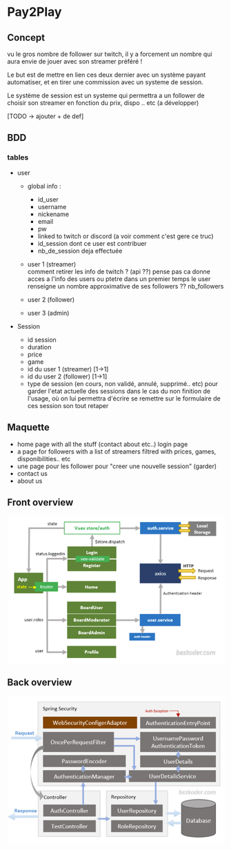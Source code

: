 # Pay2Play

## Concept

vu le gros nombre de follower sur twitch, il y a forcement un nombre qui aura envie de jouer avec son streamer préféré !

Le but est de mettre en lien ces deux dernier avec un système payant automatiser, et en tirer une commission avec un systeme de session.

Le système de session est un systeme qui permettra a un follower de choisir son streamer en fonction du prix, dispo .. etc (a développer)

[TODO -> ajouter + de def] 

## BDD

### tables 
* user
    * global info :
        * id_user
        * username
        * nickename
        * email
        * pw
        * linked to twitch or discord (a voir comment c'est gere ce truc)
        * id_session dont ce user est contribuer 
        * nb_de_session deja effectuée


                
    * user 1 (streamer)   
                    comment retirer les info de twitch ? (api ??) pense pas ca donne acces a l'info des users ou ptetre dans un premier temps le user renseigne un nombre approximative de ses followers ??
                    nb_followers
                    
    * user 2 (follower)

    * user 3 (admin)

                   
        
* Session
    * id session
    * duration
    * price
    * game
    * id du user 1 (streamer) [1->1]
    * id du user 2 (follower) [1->1]
    * type de session (en cours, non validé, annulé, supprimé.. etc) pour garder l'etat actuelle des sessions dans le cas du non finition de l'usage, où on lui permettra d'écrire se remettre sur le formulaire de ces session son tout retaper


## Maquette

* home page with all the stuff (contact about etc..)
login page
* a page for followers with a list of streamers filtred with prices, games, disponibilities.. etc
* une page pour les follower pour "creer une nouvelle session" (garder)
* contact us 
* about us
    
## Front overview
![Screenshot](front-overview.png)

## Back overview
![Screenshot](back-overview.png)

